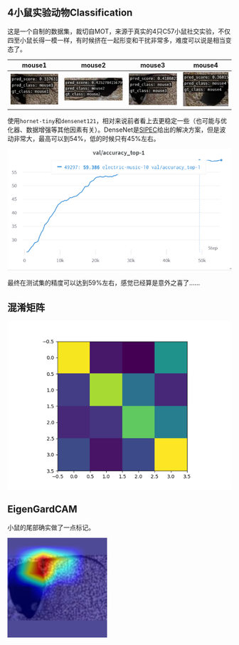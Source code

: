 ## 4小鼠实验动物Classification

这是一个自制的数据集，裁切自MOT，来源于真实的4只C57小鼠社交实验，不仅四至小鼠长得一模一样，有时候挤在一起形变和干扰非常多，难度可以说是相当变态了。

|mouse1|mouse2|mouse3|mouse4|
|-|-|-|-|
|![1](https://github.com/tctco/mmlab/blob/main/classification-mice/imgs/mouse1.png?raw=true)|![2](https://github.com/tctco/mmlab/blob/main/classification-mice/imgs/mouse2.png?raw=true)|![3](https://github.com/tctco/mmlab/blob/main/classification-mice/imgs/mouse3.png?raw=true)|![4](https://github.com/tctco/mmlab/blob/main/classification-mice/imgs/mouse4.png?raw=true)|

使用`hornet-tiny`和`densenet121`，相对来说前者看上去更稳定一些（也可能与优化器、数据增强等其他因素有关）。DenseNet是[SIPEC](https://github.com/SIPEC-Animal-Data-Analysis/SIPEC)给出的解决方案，但是波动非常大，最高可以到54%，低的时候只有45%左右。

![acc_curve](https://raw.githubusercontent.com/tctco/mmlab/main/classification-mice/imgs/acc_curve.png)

最终在测试集的精度可以达到59%左右，感觉已经算是意外之喜了……

## 混淆矩阵

![confusion_matrix](https://raw.githubusercontent.com/tctco/mmlab/main/classification-mice/imgs/confusion_matrix.png)

## EigenGardCAM

小鼠的尾部确实做了一点标记。

![cam](https://raw.githubusercontent.com/tctco/mmlab/main/classification-mice/imgs/cam.png)